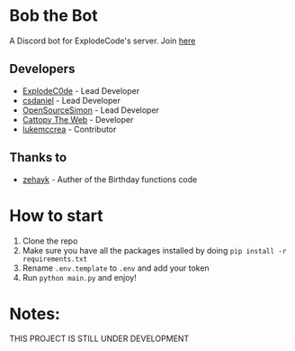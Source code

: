 # Bob the Bot
A Discord bot for ExplodeCode's server. Join [here](https://discord.gg/jWS24SryVx)

## Developers

- [ExplodeC0de](https://github.com/ExplodeC0de) - Lead Developer 
- [csdaniel](https://github.com/csd4ni3l) - Lead Developer
- [OpenSourceSimon](https://github.com/OpenSourceSimon) - Lead Developer 
- [Cattopy The Web](https://github.com/MesVisiDraugai) - Developer
- [lukemccrea](https://github.com/lukemccrea) - Contributor
## Thanks to
- [zehayk](https://github.com/zehayk) - Auther of the Birthday functions code

# How to start
1. Clone the repo
2. Make sure you have all the packages installed by doing `pip install -r requirements.txt`
3. Rename `.env.template` to `.env` and add your token
4. Run `python main.py` and enjoy!


# Notes:
THIS PROJECT IS STILL UNDER DEVELOPMENT